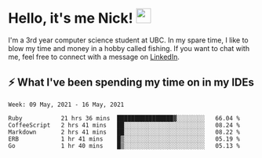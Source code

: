 
# Hello, it's me Nick! <img src="https://raw.githubusercontent.com/MartinHeinz/MartinHeinz/master/wave.gif" width="30px">

I'm a 3rd year computer science student at UBC. In my spare time, I like to blow my time and money in a hobby called fishing. If you want to chat with me, feel free to connect with a message on [LinkedIn](https://www.linkedin.com/in/nicholas-wong-a0a51510a/).

## ⚡️ What I've been spending my time on in my IDEs
<!--START_SECTION:waka-->
```text
Week: 09 May, 2021 - 16 May, 2021

Ruby           21 hrs 36 mins  ████████████████▓░░░░░░░░   66.04 % 
CoffeeScript   2 hrs 41 mins   ██░░░░░░░░░░░░░░░░░░░░░░░   08.24 % 
Markdown       2 hrs 41 mins   ██░░░░░░░░░░░░░░░░░░░░░░░   08.22 % 
ERB            1 hr 41 mins    █▒░░░░░░░░░░░░░░░░░░░░░░░   05.19 % 
Go             1 hr 40 mins    █▒░░░░░░░░░░░░░░░░░░░░░░░   05.13 % 
```
<!--END_SECTION:waka-->
